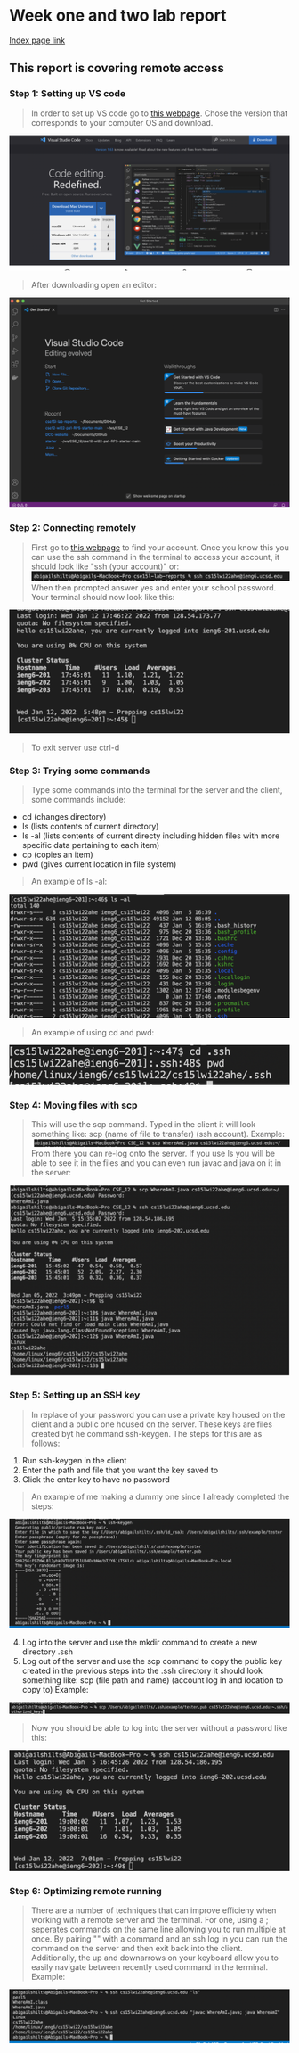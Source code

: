# Week one and two lab report
[Index page link](https://abigailshilts.github.io/cse15l-lab-reports/)


## This report is covering remote access

### **Step 1:** Setting up VS code

>In order to set up VS code go to [this webpage](https://code.visualstudio.com/). Chose the version that corresponds to your computer OS and download.

![Image](/lib/vscode-download.png)

>After downloading open an editor:

![Image](/lib/vscode-window.png)

### **Step 2:** Connecting remotely

>First go to [this webpage](https://sdacs.ucsd.edu/~icc/index.php) to find your account. Once you know this you can use the ssh command in the terminal to access your account, it should look like "ssh (your account)" or:
![Image](/lib/ssh-command.png)
> When then prompted answer yes and enter your school password. Your terminal should now look like this:

![Image](/lib/logged-into-ssh.png)

> To exit server use ctrl-d

### **Step 3:** Trying some commands

> Type some commands into the terminal for the server and the client, some commands include:
* cd (changes directory)
* ls (lists contents of current directory)
* ls -al (lists contents of current directy including hidden files with more specific data pertaining to each item)
* cp (copies an item)
* pwd (gives current location in file system)

> An example of ls -al:

![Image](/lib/ls-al.png)

> An example of using cd and pwd:

![Image](/lib/cd&pwd.png)

### **Step 4:** Moving files with scp

> This will use the scp command. Typed in the client it will look something like: scp (name of file to transfer) (ssh account). Example:![Image](/lib/scp-command.png) From there you can re-log onto the server. If you use ls you will be able to see it in the files and you can even run javac and java on it in the server:

![Image](/lib/scp-fulluse.png)

### **Step 5:** Setting up an SSH key

> In replace of your password you can use a private key housed on the client and a public one housed on the server. These keys are files created byt he command ssh-keygen. The steps for this are as follows:

1. Run ssh-keygen in the client
2. Enter the path and file that you want the key saved to
3. Click the enter key to have no password

> An example of me making a dummy one since I already completed the steps:

![Image](/lib/ssh-keygen.png)

4. Log into the server and use the mkdir command to create a new directory .ssh
5. Log out of the server and use the scp command to copy the public key created in the previous steps into the .ssh directory it should look something like: scp (file path and name) (account log in and location to copy to) Example:

![Image](/lib/copying-in-key.png)
> Now you should be able to log into the server without a password like this:

![Image](/lib/server-log-in-nopw.png)

### **Step 6:** Optimizing remote running
> There are a number of techniques that can improve efficieny when working with a remote server and the terminal. For one, using a ; seperates commands on the same line allowing you to run multiple at once. By pairing "" with a command and an ssh log in you can run the command on the server and then exit back into the client. Additionally, the up and downarrows on your keyboard allow you to easily navigate between recently used command in the terminal. Example:

![Image](/lib/quick-commands.png)
